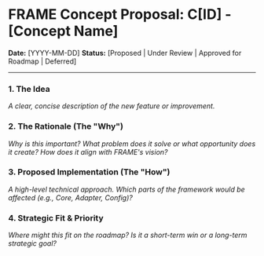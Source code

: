 # FRAME Concept Proposal: C[ID] - [Concept Name]

**Date:** [YYYY-MM-DD]
**Status:** [Proposed | Under Review | Approved for Roadmap | Deferred]

---

### 1. The Idea
*A clear, concise description of the new feature or improvement.*

### 2. The Rationale (The "Why")
*Why is this important? What problem does it solve or what opportunity does it create? How does it align with FRAME's vision?*

### 3. Proposed Implementation (The "How")
*A high-level technical approach. Which parts of the framework would be affected (e.g., Core, Adapter, Config)?*

### 4. Strategic Fit & Priority
*Where might this fit on the roadmap? Is it a short-term win or a long-term strategic goal?*
